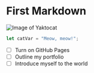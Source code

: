 # First Markdown

![Image of Yaktocat](https://octodex.github.com/images/yaktocat.png)

``` javascript
let catVar = "Meow, meow!";
```

- [ ] Turn on GitHub Pages
- [ ] Outline my portfolio
- [ ] Introduce myself to the world
